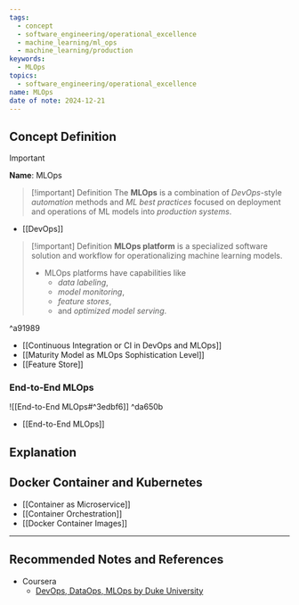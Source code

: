 ```yaml
---
tags:
  - concept
  - software_engineering/operational_excellence
  - machine_learning/ml_ops
  - machine_learning/production
keywords:
  - MLOps
topics:
  - software_engineering/operational_excellence
name: MLOps
date of note: 2024-12-21
---
```


## Concept Definition

>[!important]
>**Name**: MLOps

>[!important] Definition
>The **MLOps** is a combination of *DevOps*-style *automation* methods and *ML best practices* focused on deployment and operations of ML models into *production systems*.

- [[DevOps]]

>[!important] Definition
>**MLOps platform** is a specialized software solution and workflow for operationalizing machine learning models. 
>- MLOps platforms have capabilities like 
>	- *data labeling*, 
>	- *model monitoring*, 
>	- *feature stores*, 
>	- and *optimized model serving*.

^a91989

- [[Continuous Integration or CI in DevOps and MLOps]]
- [[Maturity Model as MLOps Sophistication Level]]
- [[Feature Store]]


### End-to-End MLOps

![[End-to-End MLOps#^3edbf6]] ^da650b

- [[End-to-End MLOps]]


## Explanation


## Docker Container and Kubernetes

- [[Container as Microservice]]
- [[Container Orchestration]]
- [[Docker Container Images]]






-----------
##  Recommended Notes and References


- Coursera
	- [DevOps, DataOps, MLOps by Duke University](https://www.coursera.org/learn/devops-dataops-mlops-duke)